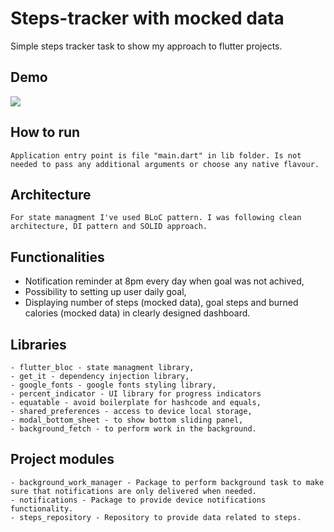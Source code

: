 # Steps-tracker with mocked data
Simple steps tracker task to show my approach to flutter projects.

## Demo
![](app.gif)

## How to run
    Application entry point is file "main.dart" in lib folder. Is not needed to pass any additional arguments or choose any native flavour.

## Architecture
    For state managment I've used BLoC pattern. I was following clean architecture, DI pattern and SOLID approach.

## Functionalities
 - Notification reminder at 8pm every day when goal was not achived,
 - Possibility to setting up user daily goal,
 - Displaying number of steps (mocked data), goal steps and burned calories (mocked data) in clearly designed dashboard.

## Libraries
    - flutter_bloc - state managment library,
    - get_it - dependency injection library,
    - google_fonts - google fonts styling library,
    - percent_indicator - UI library for progress indicators
    - equatable - avoid boilerplate for hashcode and equals,
    - shared_preferences - access to device local storage,
    - modal_bottom_sheet - to show bottom sliding panel,
    - background_fetch - to perform work in the background.

## Project modules
    - background_work_manager - Package to perform background task to make sure that notifications are only delivered when needed.
    - notifications - Package to provide device notifications functionality.
    - steps_repository - Repository to provide data related to steps.

